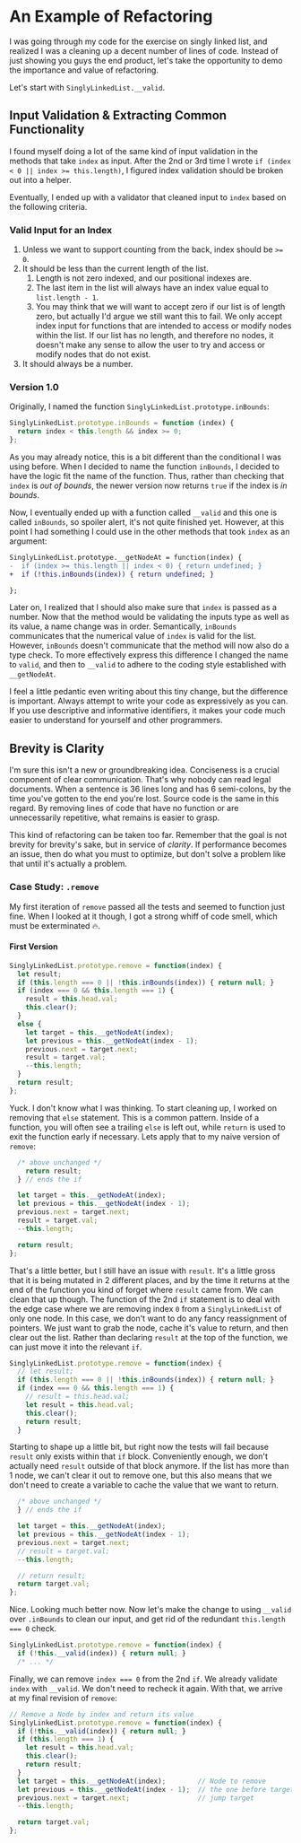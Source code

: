 # An Example of Refactoring

I was going through my code for the exercise on singly linked list, and realized I was a cleaning up a decent number of lines of code. Instead of just showing you guys the end product, let's take the opportunity to demo the importance and value of refactoring.

Let's start with `SinglyLinkedList.__valid`.

## Input Validation & Extracting Common Functionality

I found myself doing a lot of the same kind of input validation in the methods that take `index` as input. After the 2nd or 3rd time I wrote `if (index < 0 || index >= this.length)`, I figured index validation should be broken out into a helper.

Eventually, I ended up with a validator that cleaned input to `index` based on the following criteria.

### Valid Input for an Index

1. Unless we want to support counting from the back, index should be `>= 0`.
1. It should be less than the current length of the list.
   1. Length is not zero indexed, and our positional indexes are.
   1. The last item in the list will always have an index value equal to `list.length - 1`.
   1. You may think that we will want to accept zero if our list is of length zero, but actually I'd argue we still want this to fail. We only accept index input for functions that are intended to access or modify nodes within the list. If our list has no length, and therefore no nodes, it doesn't make any sense to allow the user to try and access or modify nodes that do not exist.
1. It should always be a number.

### Version 1.0

Originally, I named the function `SinglyLinkedList.prototype.inBounds`:

```js
SinglyLinkedList.prototype.inBounds = function (index) {
  return index < this.length && index >= 0;
};
```

As you may already notice, this is a bit different than the conditional I was using before. When I decided to name the function `inBounds`, I decided to have the logic fit the name of the function. Thus, rather than checking that `index` is _out of bounds_, the newer version now returns `true` if the index is _in bounds_.

Now, I eventually ended up with a function called `__valid` and this one is called `inBounds`, so spoiler alert, it's not quite finished yet. However, at this point I had something I could use in the other methods that took `index` as an argument:

```diff
SinglyLinkedList.prototype.__getNodeAt = function(index) {
-  if (index >= this.length || index < 0) { return undefined; }
+  if (!this.inBounds(index)) { return undefined; }

};
```

Later on, I realized that I should also make sure that `index` is passed as a number. Now that the method would be validating the inputs type as well as its value, a name change was in order. Semantically, `inBounds` communicates that the numerical value of `index` is valid for the list. However, `inBounds` doesn't communicate that the method will now also do a type check. To more effectively express this difference I changed the name to `valid`, and then to `__valid` to adhere to the coding style established with `__getNodeAt`.

I feel a little pedantic even writing about this tiny change, but the difference is important. Always attempt to write your code as expressively as you can. If you use descriptive and informative identifiers, it makes your code much easier to understand for yourself and other programmers.

## Brevity is Clarity

I'm sure this isn't a new or groundbreaking idea. Conciseness is a crucial component of clear communication. That's why nobody can read legal documents. When a sentence is 36 lines long and has 6 semi-colons, by the time you've gotten to the end you're lost. Source code is the same in this regard. By removing lines of code that have no function or are unnecessarily repetitive, what remains is easier to grasp.

This kind of refactoring can be taken too far. Remember that the goal is not brevity for brevity's sake, but in service of _clarity_. If performance becomes an issue, then do what you must to optimize, but don't solve a problem like that until it's actually a problem.

### Case Study: `.remove`

My first iteration of `remove` passed all the tests and seemed to function just fine. When I looked at it though, I got a strong whiff of code smell, which must be exterminated :fire:.

#### First Version

```js
SinglyLinkedList.prototype.remove = function(index) {
  let result;
  if (this.length === 0 || !this.inBounds(index)) { return null; }
  if (index === 0 && this.length === 1) {
    result = this.head.val;
    this.clear();
  }
  else {
    let target = this.__getNodeAt(index);
    let previous = this.__getNodeAt(index - 1);
    previous.next = target.next;
    result = target.val;
    --this.length;
  }
  return result;
};
```

Yuck. I don't know what I was thinking. To start cleaning up, I worked on removing that `else` statement. This is a common pattern. Inside of a function, you will often see a trailing `else` is left out, while `return` is used to exit the function early if necessary. Lets apply that to my naive version of `remove`:

```js
  /* above unchanged */
    return result;
  } // ends the if

  let target = this.__getNodeAt(index);
  let previous = this.__getNodeAt(index - 1);
  previous.next = target.next;
  result = target.val;
  --this.length;

  return result;
};
```

That's a little better, but I still have an issue with `result`. It's a little gross that it is being mutated in 2 different places, and by the time it returns at the end of the function you kind of forget where `result` came from. We can clean that up though. The function of the 2nd `if` statement is to deal with the edge case where we are removing index `0` from a `SinglyLinkedList` of only one node. In this case, we don't want to do any fancy reassignment of pointers. We just want to grab the node, cache it's value to return, and then clear out the list. Rather than declaring `result` at the top of the function, we can just move it into the relevant `if`.

```js
SinglyLinkedList.prototype.remove = function(index) {
  // let result;
  if (this.length === 0 || !this.inBounds(index)) { return null; }
  if (index === 0 && this.length === 1) {
    // result = this.head.val;
    let result = this.head.val;
    this.clear();
    return result;
  }
```

Starting to shape up a little bit, but right now the tests will fail because `result` only exists within that `if` block. Conveniently enough, we don't actually need `result` outside of that block anymore. If the list has more than 1 node, we can't clear it out to remove one, but this also means that we don't need to create a variable to cache the value that we want to return.

```js
  /* above unchanged */
  } // ends the if

  let target = this.__getNodeAt(index);
  let previous = this.__getNodeAt(index - 1);
  previous.next = target.next;
  // result = target.val;
  --this.length;

  // return result;
  return target.val;
};
```

Nice. Looking much better now. Now let's make the change to using `__valid` over `.inBounds` to clean our input, and get rid of the redundant `this.length === 0` check.

```js
SinglyLinkedList.prototype.remove = function(index) {
  if (!this.__valid(index)) { return null; }
  /* ... */
```

Finally, we can remove `index === 0` from the 2nd `if`. We already validate `index` with `__valid`. We don't need to recheck it again. With that, we arrive at my final revision of `remove`:

```js
// Remove a Node by index and return its value
SinglyLinkedList.prototype.remove = function(index) {
  if (!this.__valid(index)) { return null; }
  if (this.length === 1) {
    let result = this.head.val;
    this.clear();
    return result;
  }
  let target = this.__getNodeAt(index);        // Node to remove
  let previous = this.__getNodeAt(index - 1);  // the one before target
  previous.next = target.next;                 // jump target
  --this.length;

  return target.val;
};
```
